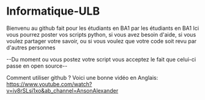 # Informatique-ULB
Bienvenu au github fait pour les étudiants en BA1 par les étudiants en BA1
Ici vous pourrez poster vos scripts python, si vous avez besoin d'aide, si vous voulez partager votre savoir, ou si vous voulez que votre code soit revu par d'autres personnes


--Du moment ou vous postez votre script vous acceptez le fait que celui-ci passe en open source--

Comment utiliser github ?
Voici une bonne vidéo en Anglais: https://www.youtube.com/watch?v=iv8rSLsi1xo&ab_channel=AnsonAlexander
